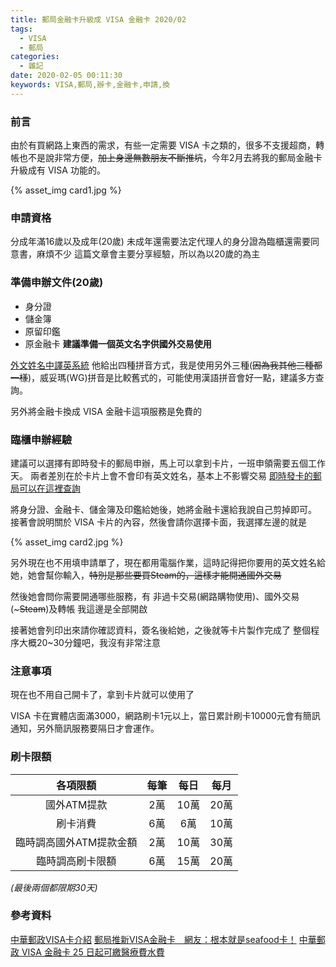 ```yaml
---
title: 郵局金融卡升級成 VISA 金融卡 2020/02
tags:
  - VISA
  - 郵局
categories:
  - 雜記
date: 2020-02-05 00:11:30
keywords: VISA,郵局,辦卡,金融卡,申請,換
---
```


### 前言

由於有買網路上東西的需求，有些一定需要 VISA 卡之類的，很多不支援超商，轉帳也不是說非常方便，~~加上身邊無數朋友不斷推坑~~，今年2月去將我的郵局金融卡升級成有 VISA 功能的。

{% asset_img card1.jpg %}

<!-- more -->

### 申請資格
分成年滿16歲以及成年(20歲)
未成年還需要法定代理人的身分證為臨櫃還需要同意書，麻煩不少
這篇文章會主要分享經驗，所以為以20歲的為主

### 準備申辦文件(20歲)

* 身分證
* 儲金簿
* 原留印鑑
* 原金融卡
**建議準備一個英文名字供國外交易使用**

[外文姓名中譯英系統](https://www.boca.gov.tw/sp-natr-singleform-1.html)
他給出四種拼音方式，我是使用另外三種(~~因為我其他三種都一樣~~)，威妥瑪(WG)拼音是比較舊式的，可能使用漢語拼音會好一點，建議多方查詢。

另外將金融卡換成 VISA 金融卡這項服務是免費的

### 臨櫃申辦經驗

建議可以選擇有即時發卡的郵局申辦，馬上可以拿到卡片，一班申領需要五個工作天。
兩者差別在於卡片上會不會印有英文姓名，基本上不影響交易
[即時發卡的郵局可以在這裡查詢](https://www.post.gov.tw/post/internet/I_location/index.jsp?ID=190107&Arry_S=60)

將身分證、金融卡、儲金簿及印鑑給她後，她將金融卡還給我說自己剪掉即可。
接著會說明關於 VISA 卡片的內容，然後會請你選擇卡面，我選擇左邊的就是

{% asset_img card2.jpg %}

另外現在也不用填申請單了，現在都用電腦作業，這時記得把你要用的英文姓名給她，她會幫你輸入，~~特別是那些要買Steam的，這樣才能開通國外交易~~

然後她會問你需要開通哪些服務，有
非過卡交易(網路購物使用)、國外交易(~~~Steam~~)及轉帳
我這邊是全部開啟

接著她會列印出來請你確認資料，簽名後給她，之後就等卡片製作完成了
整個程序大概20~30分鐘吧，我沒有非常注意

### 注意事項
現在也不用自己開卡了，拿到卡片就可以使用了

VISA 卡在實體店面滿3000，網路刷卡1元以上，當日累計刷卡10000元會有簡訊通知，另外簡訊服務要隔日才會運作。

### 刷卡限額

|        各項限額         | 每筆  | 每日  | 每月  |
| :---------------------: | :---: | :---: | :---: |
|       國外ATM提款       |  2萬  | 10萬  | 20萬  |
|        刷卡消費         |  6萬  |  6萬  | 10萬  |
| 臨時調高國外ATM提款金額 |  2萬  | 10萬  | 30萬  |
|    臨時調高刷卡限額     |  6萬  | 15萬  | 20萬  |

*(最後兩個都限期30天)*


### 參考資料
[中華郵政VISA卡介紹](https://www.post.gov.tw/post/internet/Visa/index.jsp?ID=1002)
[郵局推新VISA金融卡　網友：根本就是seafood卡！](https://www.mirrormedia.mg/story/20180718edi004/)
[中華郵政 VISA 金融卡 25 日起可繳醫療費水費](https://technews.tw/2018/07/18/ch-post-new-visa-card/)